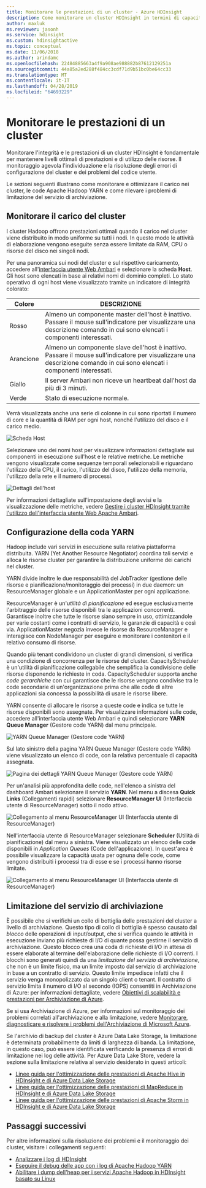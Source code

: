 ```yaml
---
title: Monitorare le prestazioni di un cluster - Azure HDInsight
description: Come monitorare un cluster HDInsight in termini di capacità e prestazioni.
author: maxluk
ms.reviewer: jasonh
ms.service: hdinsight
ms.custom: hdinsightactive
ms.topic: conceptual
ms.date: 11/06/2018
ms.author: arindamc
ms.openlocfilehash: 22484885663a4f9a908ae988882b87612129251a
ms.sourcegitcommit: 44a85a2ed288f484cc3cdf71d9b51bc0be64cc33
ms.translationtype: MT
ms.contentlocale: it-IT
ms.lasthandoff: 04/28/2019
ms.locfileid: "64693229"
---
```

# <a name="monitor-cluster-performance"></a>Monitorare le prestazioni di un cluster

Monitorare l'integrità e le prestazioni di un cluster HDInsight è fondamentale per mantenere livelli ottimali di prestazioni e di utilizzo delle risorse. Il monitoraggio agevola l'individuazione e la risoluzione degli errori di configurazione del cluster e dei problemi del codice utente.

Le sezioni seguenti illustrano come monitorare e ottimizzare il carico nei cluster, le code Apache Hadoop YARN e come rilevare i problemi di limitazione del servizio di archiviazione.

## <a name="monitor-cluster-load"></a>Monitorare il carico del cluster

I cluster Hadoop offrono prestazioni ottimali quando il carico nel cluster viene distribuito in modo uniforme su tutti i nodi. In questo modo le attività di elaborazione vengono eseguite senza essere limitate da RAM, CPU o risorse del disco nei singoli nodi.

Per una panoramica sui nodi del cluster e sul rispettivo caricamento, accedere all'[interfaccia utente Web Ambari](hdinsight-hadoop-manage-ambari.md) e selezionare la scheda **Host**. Gli host sono elencati in base ai relativi nomi di dominio completi. Lo stato operativo di ogni host viene visualizzato tramite un indicatore di integrità colorato:

| Colore | DESCRIZIONE |
| --- | --- |
| Rosso | Almeno un componente master dell'host è inattivo. Passare il mouse sull'indicatore per visualizzare una descrizione comando in cui sono elencati i componenti interessati. |
| Arancione | Almeno un componente slave dell'host è inattivo. Passare il mouse sull'indicatore per visualizzare una descrizione comando in cui sono elencati i componenti interessati. |
| Giallo | Il server Ambari non riceve un heartbeat dall'host da più di 3 minuti. |
| Verde | Stato di esecuzione normale. |

Verrà visualizzata anche una serie di colonne in cui sono riportati il numero di core e la quantità di RAM per ogni host, nonché l'utilizzo del disco e il carico medio.

![Scheda Host](./media/hdinsight-key-scenarios-to-monitor/hosts-tab.png)

Selezionare uno dei nomi host per visualizzare informazioni dettagliate sui componenti in esecuzione sull'host e le relative metriche. Le metriche vengono visualizzate come sequenze temporali selezionabili e riguardano l'utilizzo della CPU, il carico, l'utilizzo del disco, l'utilizzo della memoria, l'utilizzo della rete e il numero di processi.

![Dettagli dell'host](./media/hdinsight-key-scenarios-to-monitor/host-details.png)

Per informazioni dettagliate sull'impostazione degli avvisi e la visualizzazione delle metriche, vedere [Gestire i cluster HDInsight tramite l'utilizzo dell'interfaccia utente Web Apache Ambari](hdinsight-hadoop-manage-ambari.md).

## <a name="yarn-queue-configuration"></a>Configurazione della coda YARN

Hadoop include vari servizi in esecuzione sulla relativa piattaforma distribuita. YARN (Yet Another Resource Negotiator) coordina tali servizi e alloca le risorse cluster per garantire la distribuzione uniforme dei carichi nel cluster.

YARN divide inoltre le due responsabilità del JobTracker (gestione delle risorse e pianificazione/monitoraggio dei processi) in due daemon: un ResourceManager globale e un ApplicationMaster per ogni applicazione.

ResourceManager è un'*utilità di pianificazione* ed esegue esclusivamente l'arbitraggio delle risorse disponibili tra le applicazioni concorrenti. Garantisce inoltre che tutte le risorse siano sempre in uso, ottimizzandole per varie costanti come i contratti di servizio, le garanzie di capacità e così via. ApplicationMaster negozia invece le risorse da ResourceManager e interagisce con NodeManager per eseguire e monitorare i contenitori e il relativo consumo di risorse.

Quando più tenant condividono un cluster di grandi dimensioni, si verifica una condizione di concorrenza per le risorse del cluster. CapacityScheduler è un'utilità di pianificazione collegabile che semplifica la condivisione delle risorse disponendo le richieste in coda. CapacityScheduler supporta anche *code gerarchiche* con cui garantisce che le risorse vengano condivise tra le code secondarie di un'organizzazione prima che alle code di altre applicazioni sia concessa la possibilità di usare le risorse libere.

YARN consente di allocare le risorse a queste code e indica se tutte le risorse disponibili sono assegnate. Per visualizzare informazioni sulle code, accedere all'interfaccia utente Web Ambari e quindi selezionare **YARN Queue Manager** (Gestore code YARN) dal menu principale.

![YARN Queue Manager (Gestore code YARN)](./media/hdinsight-key-scenarios-to-monitor/yarn-queue-manager.png)

Sul lato sinistro della pagina YARN Queue Manager (Gestore code YARN) viene visualizzato un elenco di code, con la relativa percentuale di capacità assegnata.

![Pagina dei dettagli YARN Queue Manager (Gestore code YARN)](./media/hdinsight-key-scenarios-to-monitor/yarn-queue-manager-details.png)

Per un'analisi più approfondita delle code, nell'elenco a sinistra del dashboard Ambari selezionare il servizio **YARN**. Nel menu a discesa **Quick Links** (Collegamenti rapidi) selezionare **ResourceManager UI** (Interfaccia utente di ResourceManager) sotto il nodo attivo.

![Collegamento al menu ResourceManager UI (Interfaccia utente di ResourceManager)](./media/hdinsight-key-scenarios-to-monitor/resource-manager-ui-menu.png)

Nell'interfaccia utente di ResourceManager selezionare **Scheduler** (Utilità di pianificazione) dal menu a sinistra. Viene visualizzato un elenco delle code disponibili in *Application Queues* (Code dell'applicazione). In quest'area è possibile visualizzare la capacità usata per ognuna delle code, come vengono distribuiti i processi tra di esse e se i processi hanno risorse limitate.

![Collegamento al menu ResourceManager UI (Interfaccia utente di ResourceManager)](./media/hdinsight-key-scenarios-to-monitor/resource-manager-ui.png)

## <a name="storage-throttling"></a>Limitazione del servizio di archiviazione

È possibile che si verifichi un collo di bottiglia delle prestazioni del cluster a livello di archiviazione. Questo tipo di collo di bottiglia è spesso causato dal *blocco* delle operazioni di input/output, che si verifica quando le attività in esecuzione inviano più richieste di I/O di quante possa gestirne il servizio di archiviazione. Questo blocco crea una coda di richieste di I/O in attesa di essere elaborate al termine dell'elaborazione delle richieste di I/O correnti. I blocchi sono generati quindi da una *limitazione del servizio di archiviazione*, che non è un limite fisico, ma un limite imposto dal servizio di archiviazione in base a un contratto di servizio. Questo limite impedisce infatti che il servizio venga monopolizzato da un singolo client o tenant. Il contratto di servizio limita il numero di I/O al secondo (IOPS) consentiti in Archiviazione di Azure: per informazioni dettagliate, vedere [Obiettivi di scalabilità e prestazioni per Archiviazione di Azure](https://docs.microsoft.com/azure/storage/storage-scalability-targets).

Se si usa Archiviazione di Azure, per informazioni sul monitoraggio dei problemi correlati all'archiviazione e alla limitazione, vedere [Monitorare, diagnosticare e risolvere i problemi dell'Archiviazione di Microsoft Azure](https://docs.microsoft.com/azure/storage/storage-monitoring-diagnosing-troubleshooting).

Se l'archivio di backup del cluster è Azure Data Lake Storage, la limitazione è determinata probabilmente da limiti di larghezza di banda. La limitazione, in questo caso, può essere identificata verificando la presenza di errori di limitazione nei log delle attività. Per Azure Data Lake Store, vedere la sezione sulla limitazione relativa al servizio desiderato in questi articoli:

* [Linee guida per l'ottimizzazione delle prestazioni di Apache Hive in HDInsight e di Azure Data Lake Storage](../data-lake-store/data-lake-store-performance-tuning-hive.md)
* [Linee guida per l'ottimizzazione delle prestazioni di MapReduce in HDInsight e di Azure Data Lake Storage](../data-lake-store/data-lake-store-performance-tuning-mapreduce.md)
* [Linee guida per l'ottimizzazione delle prestazioni di Apache Storm in HDInsight e di Azure Data Lake Storage](../data-lake-store/data-lake-store-performance-tuning-storm.md)

## <a name="next-steps"></a>Passaggi successivi

Per altre informazioni sulla risoluzione dei problemi e il monitoraggio dei cluster, visitare i collegamenti seguenti:

* [Analizzare i log di HDInsight](hdinsight-debug-jobs.md)
* [Eseguire il debug delle app con i log di Apache Hadoop YARN](hdinsight-hadoop-access-yarn-app-logs-linux.md)
* [Abilitare i dump dell'heap per i servizi Apache Hadoop in HDInsight basato su Linux](hdinsight-hadoop-collect-debug-heap-dump-linux.md)
